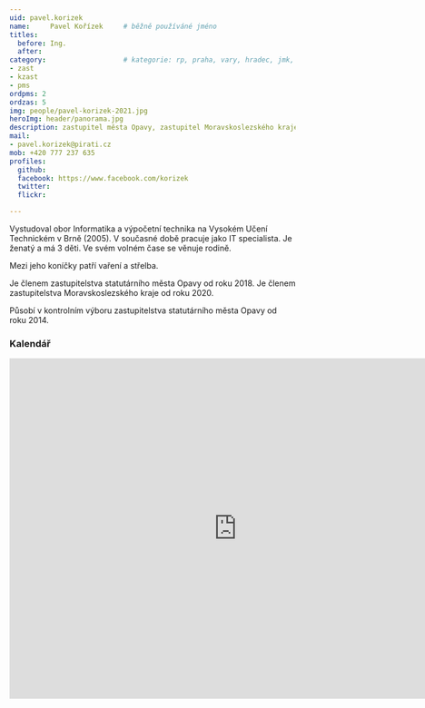 ```yaml
---
uid: pavel.korizek
name:     Pavel Kořízek  	# běžně používáné jméno
titles:
  before: Ing.
  after:
category:                 	# kategorie: rp, praha, vary, hradec, jmk, senat
- zast
- kzast
- pms
ordpms: 2
ordzas: 5
img: people/pavel-korizek-2021.jpg
heroImg: header/panorama.jpg
description: zastupitel města Opavy, zastupitel Moravskoslezského kraje a předseda místního sdružení Opavské Slezsko
mail:
- pavel.korizek@pirati.cz
mob: +420 777 237 635		  
profiles:
  github:                 
  facebook: https://www.facebook.com/korizek
  twitter: 		  
  flickr:

---
```


Vystudoval obor Informatika a výpočetní technika na Vysokém Učení Technickém v Brně (2005). V současné době pracuje jako IT specialista. Je ženatý a má 3 děti. Ve svém volném čase se věnuje rodině.

Mezi jeho koníčky patří vaření a střelba.

Je členem zastupitelstva statutárního města Opavy od roku 2018.
Je členem zastupitelstva Moravskoslezského kraje od roku 2020.

Působí v kontrolním výboru zastupitelstva statutárního města Opavy od roku 2014.

### Kalendář
<iframe src="https://calendar.google.com/calendar/embed?src=3u5qdbbl67i3b6l16q67ng5654%40group.calendar.google.com&ctz=Europe%2FPrague" style="border: 0" width="800" height="600" frameborder="0" scrolling="no"></iframe>
